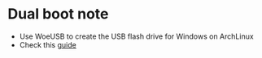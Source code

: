 # Dual boot note

- Use WoeUSB to create the USB flash drive for Windows on ArchLinux
- Check this [guide](https://linuxiac.com/how-to-create-a-windows-bootable-usb-on-linux/)
